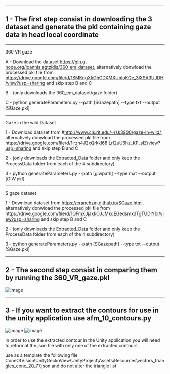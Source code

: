 

-----------
1 - The first step consist in downloading the 3 dataset and generate the pkl containing gaze data in head local coordinate
-----------

-----------
360 VR gaze


A - Download the dataset https://gin.g-node.org/ioannis.agtzidis/360_em_dataset, alternatively donwload the processed pkl file from https://drive.google.com/file/d/1SMKngXkOhGDXMXUnIoKQe_3lXSA3UJDH/view?usp=sharing and skip step B and C 

B - (only downloads the 360_em_dataset/gaze folder)

C - python generateParameters.py --path [SGazepath] --type txt --output [SGaze.pkl]


------------------------
Gaze in the wild Dataset


1 - Download dataset from #http://www.cis.rit.edu/~rsk3900/gaze-in-wild/, alternatively donwload the processed pkl file from https://drive.google.com/file/d/1irzn4J2xQrkkI68ILrI2uU6hz_KP_sIZ/view?usp=sharing and skip step B and C 

2 - (only downloads the Extracted_Data folder and only keep the ProcessData folder from each of the 4 subdirectory)

3 - python generateParameters.py --path [giwpath] --type mat --output [GIW.pkl]


--------------------------------
S gaze dataset 


1 - Download dataset from https://cranehzm.github.io/SGaze.html, alternatively donwload the processed pkl file from https://drive.google.com/file/d/1QFmXJjakkOJJMkqEGedsmxdTgTUDIYbI/view?usp=sharing and skip step B and C 

2 - (only downloads the Extracted_Data folder and only keep the ProcessData folder from each of the 4 subdirectory)

3 - python generateParameters.py --path [SGazepath] --type txt --output [SGaze.pkl]


------------------------------------------------------------------------------------------------
2 - The second step consist in comparing them by running the 360_VR_gaze.pkl
------------------------------------------------------------------------------------------------
![image](https://user-images.githubusercontent.com/7544912/178710412-2609ad1f-dbd0-4088-8f68-14601546ffb6.png)

------------------------------------------------------------------------------------------------
3 - If you want to extract the contours for use in the unity application use afm_10_contours.py
------------------------------------------------------------------------------------------------
![image](https://user-images.githubusercontent.com/7544912/178710542-899e8354-7689-4586-9511-958854979cef.png)
![image](https://user-images.githubusercontent.com/7544912/178714374-ac665a4d-a1c3-4084-8ed5-8fa388116af3.png)

In order to use the extracted contour in the Unity application you will need to reformat the json file with only one of the extracted contours

use as a template the following file ConeOfVision\UnityGeckoView\UnityProject\Assets\Resources\vectors_triangles_cone_20_77.json and do not alter the triangle list 



